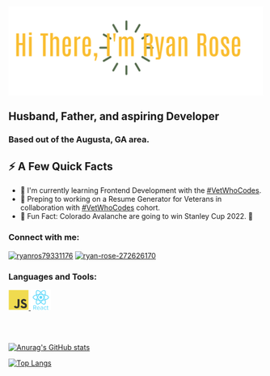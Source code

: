 <img align="Center" src="/intro.svg" />

<h2 align="left">Husband, Father, and aspiring Developer</h2>

<h3 align="left"> Based out of the Augusta, GA area. </h3>

<h2>⚡️ A Few Quick Facts</h2>
<ul>
<li>🧐 I'm currently learning Frontend Development with the <a href="https://www.vetswhocode.io/about">#VetWhoCodes</a>.</li>
<li>🔭 Preping to working on a Resume Generator for Veterans in collaboration with <a href="https://www.vetswhocode.io/about">#VetWhoCodes</a> cohort.</li>
<!-- <li>📙 Check out my general <a href="/ResumeRyanRose.pdf">resume</a></li> -->
<!-- <li>👨‍💻 Checkout my <a href="https://ryanrose.netlify.app/">portfolio</a>.</li> -->
<li>🎉 Fun Fact: Colorado Avalanche are going to win Stanley Cup 2022. 🏒 </li>
</ul>

<h3 align="left">Connect with me:</h3>
<p align="left">
<a href="https://twitter.com/ryanros79331176" target="blank"><img align="center" src="https://raw.githubusercontent.com/rahuldkjain/github-profile-readme-generator/master/src/images/icons/Social/twitter.svg" alt="ryanros79331176" height="30" width="40" /></a>
<a href="https://linkedin.com/in/ryan-rose-272626170" target="blank"><img align="center" src="https://raw.githubusercontent.com/rahuldkjain/github-profile-readme-generator/master/src/images/icons/Social/linked-in-alt.svg" alt="ryan-rose-272626170" height="30" width="40" /></a>
</p>

<h3 align="left">Languages and Tools:</h3>
<p align="left">
<a href="https://developer.mozilla.org/en-US/docs/Web/JavaScript" target="_blank" rel="noreferrer"> <img src="https://raw.githubusercontent.com/devicons/devicon/master/icons/javascript/javascript-original.svg" alt="javascript" width="40" height="40"/> </a><a href="https://reactjs.org/" target="_blank" rel="noreferrer"> <img src="https://raw.githubusercontent.com/devicons/devicon/master/icons/react/react-original-wordmark.svg" alt="react" width="40" height="40"/> </a> </p>
<br>
<br>

[![Anurag's GitHub stats](https://github-readme-stats.vercel.app/api?username=rmrose78&show_icons=true&theme=gruvbox)](https://github.com/anuraghazra/github-readme-stats)

[![Top Langs](https://github-readme-stats.vercel.app/api/top-langs/?username=rmrose78&show_icons=true&theme=gruvbox)](https://github.com/anuraghazra/github-readme-stats)
